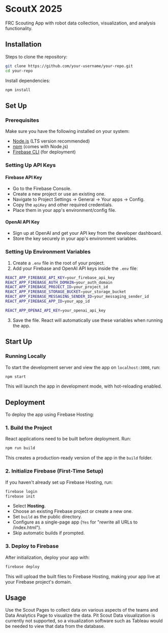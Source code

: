 # ScoutX 2025

FRC Scouting App with robot data collection, visualization, and analysis functionality. 

## Installation 

Steps to clone the repository:

```sh
git clone https://github.com/your-username/your-repo.git
cd your-repo
```

Install dependencies:

```sh
npm install
```

## Set Up 

### Prerequisites  
Make sure you have the following installed on your system:  
- [Node.js](https://nodejs.org/) (LTS version recommended)  
- [npm](https://www.npmjs.com/) (comes with Node.js)  
- [Firebase CLI](https://firebase.google.com/docs/cli) (for deployment)  

### Setting Up API Keys  

#### Firebase API Key  
- Go to the Firebase Console.
- Create a new project or use an existing one.
- Navigate to Project Settings → General → Your apps → Config.
- Copy the `apiKey` and other required credentials.
- Place them in your app's environment/config file.

#### OpenAI API Key  
- Sign up at OpenAI and get your API key from the developer dashboard.
- Store the key securely in your app's environment variables.

### Setting Up Environment Variables  
1. Create a `.env` file in the root of your project.  
2. Add your Firebase and OpenAI API keys inside the `.env` file:

```sh
REACT_APP_FIREBASE_API_KEY=your_firebase_api_key
REACT_APP_FIREBASE_AUTH_DOMAIN=your_auth_domain
REACT_APP_FIREBASE_PROJECT_ID=your_project_id
REACT_APP_FIREBASE_STORAGE_BUCKET=your_storage_bucket
REACT_APP_FIREBASE_MESSAGING_SENDER_ID=your_messaging_sender_id
REACT_APP_FIREBASE_APP_ID=your_app_id

REACT_APP_OPENAI_API_KEY=your_openai_api_key
```

3. Save the file. React will automatically use these variables when running the app.

## Start Up  

### Running Locally  
To start the development server and view the app on `localhost:3000`, run:  

```sh
npm start
```
This will launch the app in development mode, with hot-reloading enabled.

## Deployment  

To deploy the app using Firebase Hosting:

### 1. Build the Project  
React applications need to be built before deployment. Run:

```sh
npm run build
```
This creates a production-ready version of the app in the `build` folder.

### 2. Initialize Firebase (First-Time Setup)  
If you haven't already set up Firebase Hosting, run:

```sh
firebase login
firebase init
```
- Select **Hosting**.
- Choose an existing Firebase project or create a new one.
- Set `build` as the public directory.
- Configure as a single-page app (`Yes` for "rewrite all URLs to /index.html").
- Skip automatic builds if prompted.

### 3. Deploy to Firebase  
After initialization, deploy your app with:

```sh
firebase deploy
```
This will upload the built files to Firebase Hosting, making your app live at your Firebase project's domain.

## Usage 

Use the Scout Pages to collect data on various aspects of the teams and Data Analytics Page to visualize the data. Pit Scout Data visualization is currently not supported, so a visualization software such as Tableau would be needed to view that data from the database.  
